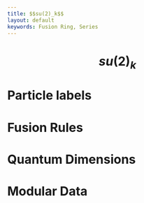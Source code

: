 ```yaml
---
title: $$su(2)_k$$
layout: default
keywords: Fusion Ring, Series
---
```

# $$ su(2)_k $$

# Particle labels

# Fusion Rules

# Quantum Dimensions

# Modular Data
